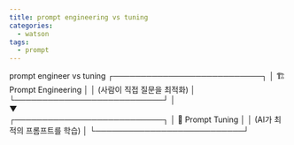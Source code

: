```yaml
---
title: prompt engineering vs tuning
categories:
  - watson
tags: 
  - prompt
---
```


prompt engineer vs tuning 
                ┌───────────────────────────┐
                │   🏗️ Prompt Engineering   │
                │ (사람이 직접 질문을 최적화)     │
                └───────────────────────────┘
                              │  
                              ▼  
                ┌───────────────────────────┐
                │   🔄 Prompt Tuning        │
                │ (AI가 최적의 프롬프트를 학습)   │
                └───────────────────────────┘

